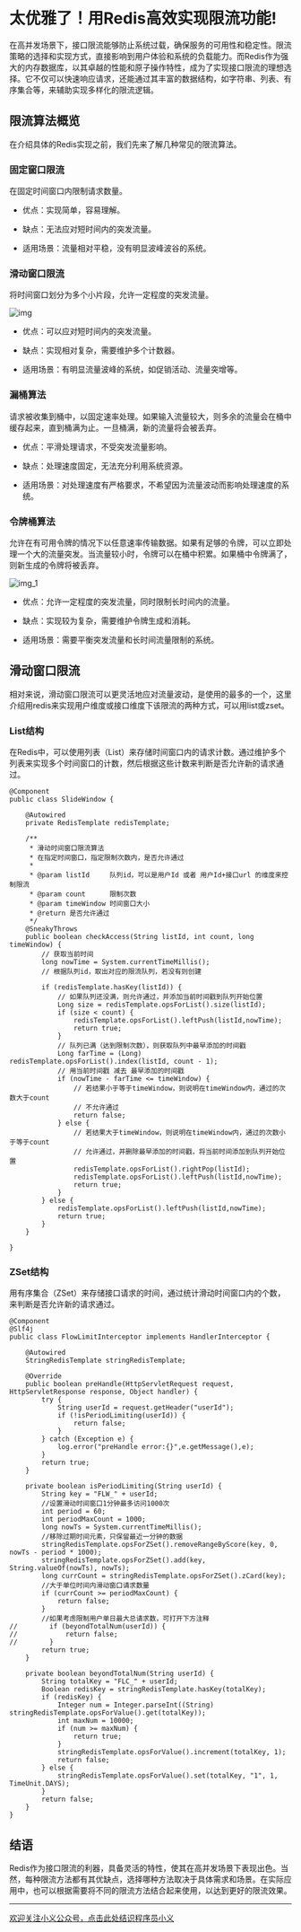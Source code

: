 # 太优雅了！用Redis高效实现限流功能!

在高并发场景下，接口限流能够防止系统过载，确保服务的可用性和稳定性。限流策略的选择和实现方式，直接影响到用户体验和系统的负载能力。而Redis作为强大的内存数据库，以其卓越的性能和原子操作特性，成为了实现接口限流的理想选择。它不仅可以快速响应请求，还能通过其丰富的数据结构，如字符串、列表、有序集合等，来辅助实现多样化的限流逻辑。

## 限流算法概览

在介绍具体的Redis实现之前，我们先来了解几种常见的限流算法。

### 固定窗口限流

在固定时间窗口内限制请求数量。

*   优点：实现简单，容易理解。

*   缺点：无法应对短时间内的突发流量。

*   适用场景：流量相对平稳，没有明显波峰波谷的系统。


### 滑动窗口限流

将时间窗口划分为多个小片段，允许一定程度的突发流量。

![img](https://raw.githubusercontent.com/xiaoyir/tuchuangku/main/img/xyr/20240525175302.png)

*   优点：可以应对短时间内的突发流量。

*   缺点：实现相对复杂，需要维护多个计数器。

*   适用场景：有明显流量波峰的系统，如促销活动、流量突增等。


### 漏桶算法

请求被收集到桶中，以固定速率处理。如果输入流量较大，则多余的流量会在桶中缓存起来，直到桶满为止。一旦桶满，新的流量将会被丢弃。

*   优点：平滑处理请求，不受突发流量影响。

*   缺点：处理速度固定，无法充分利用系统资源。

*   适用场景：对处理速度有严格要求，不希望因为流量波动而影响处理速度的系统。


### 令牌桶算法

允许在有可用令牌的情况下以任意速率传输数据。如果有足够的令牌，可以立即处理一个大的流量突发。当流量较小时，令牌可以在桶中积累。如果桶中令牌满了，则新生成的令牌将被丢弃。

![img_1](https://raw.githubusercontent.com/xiaoyir/tuchuangku/main/img/xyr/20240525175312.png)

*   优点：允许一定程度的突发流量，同时限制长时间内的流量。

*   缺点：实现较为复杂，需要维护令牌生成和消耗。

*   适用场景：需要平衡突发流量和长时间流量限制的系统。


## 滑动窗口限流

相对来说，滑动窗口限流可以更灵活地应对流量波动，是使用的最多的一个，这里介绍用redis来实现用户维度或接口维度下该限流的两种方式，可以用list或zset。

### List结构

在Redis中，可以使用列表（List）来存储时间窗口内的请求计数。通过维护多个列表来实现多个时间窗口的计数，然后根据这些计数来判断是否允许新的请求通过。

```
@Component
public class SlideWindow {

    @Autowired
    private RedisTemplate redisTemplate;

    /**
     * 滑动时间窗口限流算法
     * 在指定时间窗口，指定限制次数内，是否允许通过
     *
     * @param listId     队列id，可以是用户Id 或者 用户Id+接口url 的维度来控制限流
     * @param count      限制次数
     * @param timeWindow 时间窗口大小
     * @return 是否允许通过
     */
    @SneakyThrows
    public boolean checkAccess(String listId, int count, long timeWindow) {
        // 获取当前时间
        long nowTime = System.currentTimeMillis();
        // 根据队列id，取出对应的限流队列，若没有则创建

        if (redisTemplate.hasKey(listId)) {
            // 如果队列还没满，则允许通过，并添加当前时间戳到队列开始位置
            Long size = redisTemplate.opsForList().size(listId);
            if (size < count) {
                redisTemplate.opsForList().leftPush(listId,nowTime);
                return true;
            }
            // 队列已满（达到限制次数），则获取队列中最早添加的时间戳
            Long farTime = (Long) redisTemplate.opsForList().index(listId, count - 1);
            // 用当前时间戳 减去 最早添加的时间戳
            if (nowTime - farTime <= timeWindow) {
                // 若结果小于等于timeWindow，则说明在timeWindow内，通过的次数大于count
                // 不允许通过
                return false;
            } else {
                // 若结果大于timeWindow，则说明在timeWindow内，通过的次数小于等于count
                // 允许通过，并删除最早添加的时间戳，将当前时间添加到队列开始位置
                redisTemplate.opsForList().rightPop(listId);
                redisTemplate.opsForList().leftPush(listId,nowTime);
                return true;
            }
        } else {
            redisTemplate.opsForList().leftPush(listId,nowTime);
            return true;
        }
    }

}
```

### ZSet结构

用有序集合（ZSet）来存储接口请求的时间，通过统计滑动时间窗口内的个数，来判断是否允许新的请求通过。

```
@Component
@Slf4j
public class FlowLimitInterceptor implements HandlerInterceptor {

    @Autowired
    StringRedisTemplate stringRedisTemplate;

    @Override
    public boolean preHandle(HttpServletRequest request, HttpServletResponse response, Object handler) {
        try {
            String userId = request.getHeader("userId");
            if (!isPeriodLimiting(userId)) {
                return false;
            }
        } catch (Exception e) {
            log.error("preHandle error:{}",e.getMessage(),e);
        }
        return true;
    }

    private boolean isPeriodLimiting(String userId) {
        String key = "FLW_" + userId;
        //设置滑动时间窗口1分钟最多访问1000次
        int period = 60;
        int periodMaxCount = 1000;
        long nowTs = System.currentTimeMillis();
        //移除过期时间元素，只保留最近一分钟的数据
        stringRedisTemplate.opsForZSet().removeRangeByScore(key, 0, nowTs - period * 1000);
        stringRedisTemplate.opsForZSet().add(key, String.valueOf(nowTs), nowTs);
        long currCount = stringRedisTemplate.opsForZSet().zCard(key);
        //大于单位时间内滑动窗口请求数量
        if (currCount >= periodMaxCount) {
            return false;
        }
        //如果考虑限制用户单日最大总请求数，可打开下方注释
//        if (beyondTotalNum(userId)) {
//            return false;
//        }
        return true;
    }

    private boolean beyondTotalNum(String userId) {
        String totalKey = "FLC_" + userId;
        Boolean redisKey = stringRedisTemplate.hasKey(totalKey);
        if (redisKey) {
            Integer num = Integer.parseInt((String) stringRedisTemplate.opsForValue().get(totalKey));
            int maxNum = 10000;
            if (num >= maxNum) {
                return true;
            }
            stringRedisTemplate.opsForValue().increment(totalKey, 1);
            return false;
        } else {
            stringRedisTemplate.opsForValue().set(totalKey, "1", 1, TimeUnit.DAYS);
        }
        return false;
    }
}
```

## 结语

Redis作为接口限流的利器，具备灵活的特性，使其在高并发场景下表现出色。当然，每种限流方法都有其优缺点，选择哪种方法取决于具体需求和场景。在实际应用中，也可以根据需要将不同的限流方法结合起来使用，以达到更好的限流效果。



* * *

[欢迎关注小义公众号，](http://mp.weixin.qq.com/s?__biz=Mzk0NjQwNzI1MA==&mid=2247484059&idx=1&sn=2ac6dcddfa78e3d4d413d3cb6c214e0f&chksm=c307d0a6f47059b040e29c0a82770f58d24bdf213b4c6137f3fe41d7a0b52f624f20879a9ea1&scene=21#wechat_redirect)[点击此处结识程序员小义](http://mp.weixin.qq.com/s?__biz=Mzk0NjQwNzI1MA==&mid=2247484059&idx=1&sn=2ac6dcddfa78e3d4d413d3cb6c214e0f&chksm=c307d0a6f47059b040e29c0a82770f58d24bdf213b4c6137f3fe41d7a0b52f624f20879a9ea1&scene=21#wechat_redirect)
